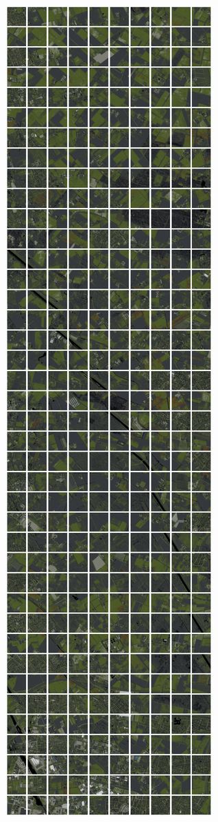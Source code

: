 <html>
<div>
<img src="https://github.com/HakkaTjakka/NL_TILE_MAP/blob/main/18/621/-1035/r.6210.-10350.png" height="44" width="44">
<img src="https://github.com/HakkaTjakka/NL_TILE_MAP/blob/main/18/621/-1035/r.6211.-10350.png" height="44" width="44">
<img src="https://github.com/HakkaTjakka/NL_TILE_MAP/blob/main/18/621/-1035/r.6212.-10350.png" height="44" width="44">
<img src="https://github.com/HakkaTjakka/NL_TILE_MAP/blob/main/18/621/-1035/r.6213.-10350.png" height="44" width="44">
<img src="https://github.com/HakkaTjakka/NL_TILE_MAP/blob/main/18/621/-1035/r.6214.-10350.png" height="44" width="44">
<img src="https://github.com/HakkaTjakka/NL_TILE_MAP/blob/main/18/621/-1035/r.6215.-10350.png" height="44" width="44">
<img src="https://github.com/HakkaTjakka/NL_TILE_MAP/blob/main/18/621/-1035/r.6216.-10350.png" height="44" width="44">
<img src="https://github.com/HakkaTjakka/NL_TILE_MAP/blob/main/18/621/-1035/r.6217.-10350.png" height="44" width="44">
<img src="https://github.com/HakkaTjakka/NL_TILE_MAP/blob/main/18/621/-1035/r.6218.-10350.png" height="44" width="44">
<img src="https://github.com/HakkaTjakka/NL_TILE_MAP/blob/main/18/621/-1035/r.6219.-10350.png" height="44" width="44">
<img src="https://github.com/HakkaTjakka/NL_TILE_MAP/blob/main/18/622/-1035/r.6220.-10350.png" height="44" width="44">
<img src="https://github.com/HakkaTjakka/NL_TILE_MAP/blob/main/18/622/-1035/r.6221.-10350.png" height="44" width="44">
<img src="https://github.com/HakkaTjakka/NL_TILE_MAP/blob/main/18/622/-1035/r.6222.-10350.png" height="44" width="44">
<img src="https://github.com/HakkaTjakka/NL_TILE_MAP/blob/main/18/622/-1035/r.6223.-10350.png" height="44" width="44">
<img src="https://github.com/HakkaTjakka/NL_TILE_MAP/blob/main/18/622/-1035/r.6224.-10350.png" height="44" width="44">
<img src="https://github.com/HakkaTjakka/NL_TILE_MAP/blob/main/18/622/-1035/r.6225.-10350.png" height="44" width="44">
<img src="https://github.com/HakkaTjakka/NL_TILE_MAP/blob/main/18/622/-1035/r.6226.-10350.png" height="44" width="44">
<img src="https://github.com/HakkaTjakka/NL_TILE_MAP/blob/main/18/622/-1035/r.6227.-10350.png" height="44" width="44">
<img src="https://github.com/HakkaTjakka/NL_TILE_MAP/blob/main/18/622/-1035/r.6228.-10350.png" height="44" width="44">
<img src="https://github.com/HakkaTjakka/NL_TILE_MAP/blob/main/18/622/-1035/r.6229.-10350.png" height="44" width="44">
<br>
<img src="https://github.com/HakkaTjakka/NL_TILE_MAP/blob/main/18/621/-1035/r.6210.-10349.png" height="44" width="44">
<img src="https://github.com/HakkaTjakka/NL_TILE_MAP/blob/main/18/621/-1035/r.6211.-10349.png" height="44" width="44">
<img src="https://github.com/HakkaTjakka/NL_TILE_MAP/blob/main/18/621/-1035/r.6212.-10349.png" height="44" width="44">
<img src="https://github.com/HakkaTjakka/NL_TILE_MAP/blob/main/18/621/-1035/r.6213.-10349.png" height="44" width="44">
<img src="https://github.com/HakkaTjakka/NL_TILE_MAP/blob/main/18/621/-1035/r.6214.-10349.png" height="44" width="44">
<img src="https://github.com/HakkaTjakka/NL_TILE_MAP/blob/main/18/621/-1035/r.6215.-10349.png" height="44" width="44">
<img src="https://github.com/HakkaTjakka/NL_TILE_MAP/blob/main/18/621/-1035/r.6216.-10349.png" height="44" width="44">
<img src="https://github.com/HakkaTjakka/NL_TILE_MAP/blob/main/18/621/-1035/r.6217.-10349.png" height="44" width="44">
<img src="https://github.com/HakkaTjakka/NL_TILE_MAP/blob/main/18/621/-1035/r.6218.-10349.png" height="44" width="44">
<img src="https://github.com/HakkaTjakka/NL_TILE_MAP/blob/main/18/621/-1035/r.6219.-10349.png" height="44" width="44">
<img src="https://github.com/HakkaTjakka/NL_TILE_MAP/blob/main/18/622/-1035/r.6220.-10349.png" height="44" width="44">
<img src="https://github.com/HakkaTjakka/NL_TILE_MAP/blob/main/18/622/-1035/r.6221.-10349.png" height="44" width="44">
<img src="https://github.com/HakkaTjakka/NL_TILE_MAP/blob/main/18/622/-1035/r.6222.-10349.png" height="44" width="44">
<img src="https://github.com/HakkaTjakka/NL_TILE_MAP/blob/main/18/622/-1035/r.6223.-10349.png" height="44" width="44">
<img src="https://github.com/HakkaTjakka/NL_TILE_MAP/blob/main/18/622/-1035/r.6224.-10349.png" height="44" width="44">
<img src="https://github.com/HakkaTjakka/NL_TILE_MAP/blob/main/18/622/-1035/r.6225.-10349.png" height="44" width="44">
<img src="https://github.com/HakkaTjakka/NL_TILE_MAP/blob/main/18/622/-1035/r.6226.-10349.png" height="44" width="44">
<img src="https://github.com/HakkaTjakka/NL_TILE_MAP/blob/main/18/622/-1035/r.6227.-10349.png" height="44" width="44">
<img src="https://github.com/HakkaTjakka/NL_TILE_MAP/blob/main/18/622/-1035/r.6228.-10349.png" height="44" width="44">
<img src="https://github.com/HakkaTjakka/NL_TILE_MAP/blob/main/18/622/-1035/r.6229.-10349.png" height="44" width="44">
<br>
<img src="https://github.com/HakkaTjakka/NL_TILE_MAP/blob/main/18/621/-1035/r.6210.-10348.png" height="44" width="44">
<img src="https://github.com/HakkaTjakka/NL_TILE_MAP/blob/main/18/621/-1035/r.6211.-10348.png" height="44" width="44">
<img src="https://github.com/HakkaTjakka/NL_TILE_MAP/blob/main/18/621/-1035/r.6212.-10348.png" height="44" width="44">
<img src="https://github.com/HakkaTjakka/NL_TILE_MAP/blob/main/18/621/-1035/r.6213.-10348.png" height="44" width="44">
<img src="https://github.com/HakkaTjakka/NL_TILE_MAP/blob/main/18/621/-1035/r.6214.-10348.png" height="44" width="44">
<img src="https://github.com/HakkaTjakka/NL_TILE_MAP/blob/main/18/621/-1035/r.6215.-10348.png" height="44" width="44">
<img src="https://github.com/HakkaTjakka/NL_TILE_MAP/blob/main/18/621/-1035/r.6216.-10348.png" height="44" width="44">
<img src="https://github.com/HakkaTjakka/NL_TILE_MAP/blob/main/18/621/-1035/r.6217.-10348.png" height="44" width="44">
<img src="https://github.com/HakkaTjakka/NL_TILE_MAP/blob/main/18/621/-1035/r.6218.-10348.png" height="44" width="44">
<img src="https://github.com/HakkaTjakka/NL_TILE_MAP/blob/main/18/621/-1035/r.6219.-10348.png" height="44" width="44">
<img src="https://github.com/HakkaTjakka/NL_TILE_MAP/blob/main/18/622/-1035/r.6220.-10348.png" height="44" width="44">
<img src="https://github.com/HakkaTjakka/NL_TILE_MAP/blob/main/18/622/-1035/r.6221.-10348.png" height="44" width="44">
<img src="https://github.com/HakkaTjakka/NL_TILE_MAP/blob/main/18/622/-1035/r.6222.-10348.png" height="44" width="44">
<img src="https://github.com/HakkaTjakka/NL_TILE_MAP/blob/main/18/622/-1035/r.6223.-10348.png" height="44" width="44">
<img src="https://github.com/HakkaTjakka/NL_TILE_MAP/blob/main/18/622/-1035/r.6224.-10348.png" height="44" width="44">
<img src="https://github.com/HakkaTjakka/NL_TILE_MAP/blob/main/18/622/-1035/r.6225.-10348.png" height="44" width="44">
<img src="https://github.com/HakkaTjakka/NL_TILE_MAP/blob/main/18/622/-1035/r.6226.-10348.png" height="44" width="44">
<img src="https://github.com/HakkaTjakka/NL_TILE_MAP/blob/main/18/622/-1035/r.6227.-10348.png" height="44" width="44">
<img src="https://github.com/HakkaTjakka/NL_TILE_MAP/blob/main/18/622/-1035/r.6228.-10348.png" height="44" width="44">
<img src="https://github.com/HakkaTjakka/NL_TILE_MAP/blob/main/18/622/-1035/r.6229.-10348.png" height="44" width="44">
<br>
<img src="https://github.com/HakkaTjakka/NL_TILE_MAP/blob/main/18/621/-1035/r.6210.-10347.png" height="44" width="44">
<img src="https://github.com/HakkaTjakka/NL_TILE_MAP/blob/main/18/621/-1035/r.6211.-10347.png" height="44" width="44">
<img src="https://github.com/HakkaTjakka/NL_TILE_MAP/blob/main/18/621/-1035/r.6212.-10347.png" height="44" width="44">
<img src="https://github.com/HakkaTjakka/NL_TILE_MAP/blob/main/18/621/-1035/r.6213.-10347.png" height="44" width="44">
<img src="https://github.com/HakkaTjakka/NL_TILE_MAP/blob/main/18/621/-1035/r.6214.-10347.png" height="44" width="44">
<img src="https://github.com/HakkaTjakka/NL_TILE_MAP/blob/main/18/621/-1035/r.6215.-10347.png" height="44" width="44">
<img src="https://github.com/HakkaTjakka/NL_TILE_MAP/blob/main/18/621/-1035/r.6216.-10347.png" height="44" width="44">
<img src="https://github.com/HakkaTjakka/NL_TILE_MAP/blob/main/18/621/-1035/r.6217.-10347.png" height="44" width="44">
<img src="https://github.com/HakkaTjakka/NL_TILE_MAP/blob/main/18/621/-1035/r.6218.-10347.png" height="44" width="44">
<img src="https://github.com/HakkaTjakka/NL_TILE_MAP/blob/main/18/621/-1035/r.6219.-10347.png" height="44" width="44">
<img src="https://github.com/HakkaTjakka/NL_TILE_MAP/blob/main/18/622/-1035/r.6220.-10347.png" height="44" width="44">
<img src="https://github.com/HakkaTjakka/NL_TILE_MAP/blob/main/18/622/-1035/r.6221.-10347.png" height="44" width="44">
<img src="https://github.com/HakkaTjakka/NL_TILE_MAP/blob/main/18/622/-1035/r.6222.-10347.png" height="44" width="44">
<img src="https://github.com/HakkaTjakka/NL_TILE_MAP/blob/main/18/622/-1035/r.6223.-10347.png" height="44" width="44">
<img src="https://github.com/HakkaTjakka/NL_TILE_MAP/blob/main/18/622/-1035/r.6224.-10347.png" height="44" width="44">
<img src="https://github.com/HakkaTjakka/NL_TILE_MAP/blob/main/18/622/-1035/r.6225.-10347.png" height="44" width="44">
<img src="https://github.com/HakkaTjakka/NL_TILE_MAP/blob/main/18/622/-1035/r.6226.-10347.png" height="44" width="44">
<img src="https://github.com/HakkaTjakka/NL_TILE_MAP/blob/main/18/622/-1035/r.6227.-10347.png" height="44" width="44">
<img src="https://github.com/HakkaTjakka/NL_TILE_MAP/blob/main/18/622/-1035/r.6228.-10347.png" height="44" width="44">
<img src="https://github.com/HakkaTjakka/NL_TILE_MAP/blob/main/18/622/-1035/r.6229.-10347.png" height="44" width="44">
<br>
<img src="https://github.com/HakkaTjakka/NL_TILE_MAP/blob/main/18/621/-1035/r.6210.-10346.png" height="44" width="44">
<img src="https://github.com/HakkaTjakka/NL_TILE_MAP/blob/main/18/621/-1035/r.6211.-10346.png" height="44" width="44">
<img src="https://github.com/HakkaTjakka/NL_TILE_MAP/blob/main/18/621/-1035/r.6212.-10346.png" height="44" width="44">
<img src="https://github.com/HakkaTjakka/NL_TILE_MAP/blob/main/18/621/-1035/r.6213.-10346.png" height="44" width="44">
<img src="https://github.com/HakkaTjakka/NL_TILE_MAP/blob/main/18/621/-1035/r.6214.-10346.png" height="44" width="44">
<img src="https://github.com/HakkaTjakka/NL_TILE_MAP/blob/main/18/621/-1035/r.6215.-10346.png" height="44" width="44">
<img src="https://github.com/HakkaTjakka/NL_TILE_MAP/blob/main/18/621/-1035/r.6216.-10346.png" height="44" width="44">
<img src="https://github.com/HakkaTjakka/NL_TILE_MAP/blob/main/18/621/-1035/r.6217.-10346.png" height="44" width="44">
<img src="https://github.com/HakkaTjakka/NL_TILE_MAP/blob/main/18/621/-1035/r.6218.-10346.png" height="44" width="44">
<img src="https://github.com/HakkaTjakka/NL_TILE_MAP/blob/main/18/621/-1035/r.6219.-10346.png" height="44" width="44">
<img src="https://github.com/HakkaTjakka/NL_TILE_MAP/blob/main/18/622/-1035/r.6220.-10346.png" height="44" width="44">
<img src="https://github.com/HakkaTjakka/NL_TILE_MAP/blob/main/18/622/-1035/r.6221.-10346.png" height="44" width="44">
<img src="https://github.com/HakkaTjakka/NL_TILE_MAP/blob/main/18/622/-1035/r.6222.-10346.png" height="44" width="44">
<img src="https://github.com/HakkaTjakka/NL_TILE_MAP/blob/main/18/622/-1035/r.6223.-10346.png" height="44" width="44">
<img src="https://github.com/HakkaTjakka/NL_TILE_MAP/blob/main/18/622/-1035/r.6224.-10346.png" height="44" width="44">
<img src="https://github.com/HakkaTjakka/NL_TILE_MAP/blob/main/18/622/-1035/r.6225.-10346.png" height="44" width="44">
<img src="https://github.com/HakkaTjakka/NL_TILE_MAP/blob/main/18/622/-1035/r.6226.-10346.png" height="44" width="44">
<img src="https://github.com/HakkaTjakka/NL_TILE_MAP/blob/main/18/622/-1035/r.6227.-10346.png" height="44" width="44">
<img src="https://github.com/HakkaTjakka/NL_TILE_MAP/blob/main/18/622/-1035/r.6228.-10346.png" height="44" width="44">
<img src="https://github.com/HakkaTjakka/NL_TILE_MAP/blob/main/18/622/-1035/r.6229.-10346.png" height="44" width="44">
<br>
<img src="https://github.com/HakkaTjakka/NL_TILE_MAP/blob/main/18/621/-1035/r.6210.-10345.png" height="44" width="44">
<img src="https://github.com/HakkaTjakka/NL_TILE_MAP/blob/main/18/621/-1035/r.6211.-10345.png" height="44" width="44">
<img src="https://github.com/HakkaTjakka/NL_TILE_MAP/blob/main/18/621/-1035/r.6212.-10345.png" height="44" width="44">
<img src="https://github.com/HakkaTjakka/NL_TILE_MAP/blob/main/18/621/-1035/r.6213.-10345.png" height="44" width="44">
<img src="https://github.com/HakkaTjakka/NL_TILE_MAP/blob/main/18/621/-1035/r.6214.-10345.png" height="44" width="44">
<img src="https://github.com/HakkaTjakka/NL_TILE_MAP/blob/main/18/621/-1035/r.6215.-10345.png" height="44" width="44">
<img src="https://github.com/HakkaTjakka/NL_TILE_MAP/blob/main/18/621/-1035/r.6216.-10345.png" height="44" width="44">
<img src="https://github.com/HakkaTjakka/NL_TILE_MAP/blob/main/18/621/-1035/r.6217.-10345.png" height="44" width="44">
<img src="https://github.com/HakkaTjakka/NL_TILE_MAP/blob/main/18/621/-1035/r.6218.-10345.png" height="44" width="44">
<img src="https://github.com/HakkaTjakka/NL_TILE_MAP/blob/main/18/621/-1035/r.6219.-10345.png" height="44" width="44">
<img src="https://github.com/HakkaTjakka/NL_TILE_MAP/blob/main/18/622/-1035/r.6220.-10345.png" height="44" width="44">
<img src="https://github.com/HakkaTjakka/NL_TILE_MAP/blob/main/18/622/-1035/r.6221.-10345.png" height="44" width="44">
<img src="https://github.com/HakkaTjakka/NL_TILE_MAP/blob/main/18/622/-1035/r.6222.-10345.png" height="44" width="44">
<img src="https://github.com/HakkaTjakka/NL_TILE_MAP/blob/main/18/622/-1035/r.6223.-10345.png" height="44" width="44">
<img src="https://github.com/HakkaTjakka/NL_TILE_MAP/blob/main/18/622/-1035/r.6224.-10345.png" height="44" width="44">
<img src="https://github.com/HakkaTjakka/NL_TILE_MAP/blob/main/18/622/-1035/r.6225.-10345.png" height="44" width="44">
<img src="https://github.com/HakkaTjakka/NL_TILE_MAP/blob/main/18/622/-1035/r.6226.-10345.png" height="44" width="44">
<img src="https://github.com/HakkaTjakka/NL_TILE_MAP/blob/main/18/622/-1035/r.6227.-10345.png" height="44" width="44">
<img src="https://github.com/HakkaTjakka/NL_TILE_MAP/blob/main/18/622/-1035/r.6228.-10345.png" height="44" width="44">
<img src="https://github.com/HakkaTjakka/NL_TILE_MAP/blob/main/18/622/-1035/r.6229.-10345.png" height="44" width="44">
<br>
<img src="https://github.com/HakkaTjakka/NL_TILE_MAP/blob/main/18/621/-1035/r.6210.-10344.png" height="44" width="44">
<img src="https://github.com/HakkaTjakka/NL_TILE_MAP/blob/main/18/621/-1035/r.6211.-10344.png" height="44" width="44">
<img src="https://github.com/HakkaTjakka/NL_TILE_MAP/blob/main/18/621/-1035/r.6212.-10344.png" height="44" width="44">
<img src="https://github.com/HakkaTjakka/NL_TILE_MAP/blob/main/18/621/-1035/r.6213.-10344.png" height="44" width="44">
<img src="https://github.com/HakkaTjakka/NL_TILE_MAP/blob/main/18/621/-1035/r.6214.-10344.png" height="44" width="44">
<img src="https://github.com/HakkaTjakka/NL_TILE_MAP/blob/main/18/621/-1035/r.6215.-10344.png" height="44" width="44">
<img src="https://github.com/HakkaTjakka/NL_TILE_MAP/blob/main/18/621/-1035/r.6216.-10344.png" height="44" width="44">
<img src="https://github.com/HakkaTjakka/NL_TILE_MAP/blob/main/18/621/-1035/r.6217.-10344.png" height="44" width="44">
<img src="https://github.com/HakkaTjakka/NL_TILE_MAP/blob/main/18/621/-1035/r.6218.-10344.png" height="44" width="44">
<img src="https://github.com/HakkaTjakka/NL_TILE_MAP/blob/main/18/621/-1035/r.6219.-10344.png" height="44" width="44">
<img src="https://github.com/HakkaTjakka/NL_TILE_MAP/blob/main/18/622/-1035/r.6220.-10344.png" height="44" width="44">
<img src="https://github.com/HakkaTjakka/NL_TILE_MAP/blob/main/18/622/-1035/r.6221.-10344.png" height="44" width="44">
<img src="https://github.com/HakkaTjakka/NL_TILE_MAP/blob/main/18/622/-1035/r.6222.-10344.png" height="44" width="44">
<img src="https://github.com/HakkaTjakka/NL_TILE_MAP/blob/main/18/622/-1035/r.6223.-10344.png" height="44" width="44">
<img src="https://github.com/HakkaTjakka/NL_TILE_MAP/blob/main/18/622/-1035/r.6224.-10344.png" height="44" width="44">
<img src="https://github.com/HakkaTjakka/NL_TILE_MAP/blob/main/18/622/-1035/r.6225.-10344.png" height="44" width="44">
<img src="https://github.com/HakkaTjakka/NL_TILE_MAP/blob/main/18/622/-1035/r.6226.-10344.png" height="44" width="44">
<img src="https://github.com/HakkaTjakka/NL_TILE_MAP/blob/main/18/622/-1035/r.6227.-10344.png" height="44" width="44">
<img src="https://github.com/HakkaTjakka/NL_TILE_MAP/blob/main/18/622/-1035/r.6228.-10344.png" height="44" width="44">
<img src="https://github.com/HakkaTjakka/NL_TILE_MAP/blob/main/18/622/-1035/r.6229.-10344.png" height="44" width="44">
<br>
<img src="https://github.com/HakkaTjakka/NL_TILE_MAP/blob/main/18/621/-1035/r.6210.-10343.png" height="44" width="44">
<img src="https://github.com/HakkaTjakka/NL_TILE_MAP/blob/main/18/621/-1035/r.6211.-10343.png" height="44" width="44">
<img src="https://github.com/HakkaTjakka/NL_TILE_MAP/blob/main/18/621/-1035/r.6212.-10343.png" height="44" width="44">
<img src="https://github.com/HakkaTjakka/NL_TILE_MAP/blob/main/18/621/-1035/r.6213.-10343.png" height="44" width="44">
<img src="https://github.com/HakkaTjakka/NL_TILE_MAP/blob/main/18/621/-1035/r.6214.-10343.png" height="44" width="44">
<img src="https://github.com/HakkaTjakka/NL_TILE_MAP/blob/main/18/621/-1035/r.6215.-10343.png" height="44" width="44">
<img src="https://github.com/HakkaTjakka/NL_TILE_MAP/blob/main/18/621/-1035/r.6216.-10343.png" height="44" width="44">
<img src="https://github.com/HakkaTjakka/NL_TILE_MAP/blob/main/18/621/-1035/r.6217.-10343.png" height="44" width="44">
<img src="https://github.com/HakkaTjakka/NL_TILE_MAP/blob/main/18/621/-1035/r.6218.-10343.png" height="44" width="44">
<img src="https://github.com/HakkaTjakka/NL_TILE_MAP/blob/main/18/621/-1035/r.6219.-10343.png" height="44" width="44">
<img src="https://github.com/HakkaTjakka/NL_TILE_MAP/blob/main/18/622/-1035/r.6220.-10343.png" height="44" width="44">
<img src="https://github.com/HakkaTjakka/NL_TILE_MAP/blob/main/18/622/-1035/r.6221.-10343.png" height="44" width="44">
<img src="https://github.com/HakkaTjakka/NL_TILE_MAP/blob/main/18/622/-1035/r.6222.-10343.png" height="44" width="44">
<img src="https://github.com/HakkaTjakka/NL_TILE_MAP/blob/main/18/622/-1035/r.6223.-10343.png" height="44" width="44">
<img src="https://github.com/HakkaTjakka/NL_TILE_MAP/blob/main/18/622/-1035/r.6224.-10343.png" height="44" width="44">
<img src="https://github.com/HakkaTjakka/NL_TILE_MAP/blob/main/18/622/-1035/r.6225.-10343.png" height="44" width="44">
<img src="https://github.com/HakkaTjakka/NL_TILE_MAP/blob/main/18/622/-1035/r.6226.-10343.png" height="44" width="44">
<img src="https://github.com/HakkaTjakka/NL_TILE_MAP/blob/main/18/622/-1035/r.6227.-10343.png" height="44" width="44">
<img src="https://github.com/HakkaTjakka/NL_TILE_MAP/blob/main/18/622/-1035/r.6228.-10343.png" height="44" width="44">
<img src="https://github.com/HakkaTjakka/NL_TILE_MAP/blob/main/18/622/-1035/r.6229.-10343.png" height="44" width="44">
<br>
<img src="https://github.com/HakkaTjakka/NL_TILE_MAP/blob/main/18/621/-1035/r.6210.-10342.png" height="44" width="44">
<img src="https://github.com/HakkaTjakka/NL_TILE_MAP/blob/main/18/621/-1035/r.6211.-10342.png" height="44" width="44">
<img src="https://github.com/HakkaTjakka/NL_TILE_MAP/blob/main/18/621/-1035/r.6212.-10342.png" height="44" width="44">
<img src="https://github.com/HakkaTjakka/NL_TILE_MAP/blob/main/18/621/-1035/r.6213.-10342.png" height="44" width="44">
<img src="https://github.com/HakkaTjakka/NL_TILE_MAP/blob/main/18/621/-1035/r.6214.-10342.png" height="44" width="44">
<img src="https://github.com/HakkaTjakka/NL_TILE_MAP/blob/main/18/621/-1035/r.6215.-10342.png" height="44" width="44">
<img src="https://github.com/HakkaTjakka/NL_TILE_MAP/blob/main/18/621/-1035/r.6216.-10342.png" height="44" width="44">
<img src="https://github.com/HakkaTjakka/NL_TILE_MAP/blob/main/18/621/-1035/r.6217.-10342.png" height="44" width="44">
<img src="https://github.com/HakkaTjakka/NL_TILE_MAP/blob/main/18/621/-1035/r.6218.-10342.png" height="44" width="44">
<img src="https://github.com/HakkaTjakka/NL_TILE_MAP/blob/main/18/621/-1035/r.6219.-10342.png" height="44" width="44">
<img src="https://github.com/HakkaTjakka/NL_TILE_MAP/blob/main/18/622/-1035/r.6220.-10342.png" height="44" width="44">
<img src="https://github.com/HakkaTjakka/NL_TILE_MAP/blob/main/18/622/-1035/r.6221.-10342.png" height="44" width="44">
<img src="https://github.com/HakkaTjakka/NL_TILE_MAP/blob/main/18/622/-1035/r.6222.-10342.png" height="44" width="44">
<img src="https://github.com/HakkaTjakka/NL_TILE_MAP/blob/main/18/622/-1035/r.6223.-10342.png" height="44" width="44">
<img src="https://github.com/HakkaTjakka/NL_TILE_MAP/blob/main/18/622/-1035/r.6224.-10342.png" height="44" width="44">
<img src="https://github.com/HakkaTjakka/NL_TILE_MAP/blob/main/18/622/-1035/r.6225.-10342.png" height="44" width="44">
<img src="https://github.com/HakkaTjakka/NL_TILE_MAP/blob/main/18/622/-1035/r.6226.-10342.png" height="44" width="44">
<img src="https://github.com/HakkaTjakka/NL_TILE_MAP/blob/main/18/622/-1035/r.6227.-10342.png" height="44" width="44">
<img src="https://github.com/HakkaTjakka/NL_TILE_MAP/blob/main/18/622/-1035/r.6228.-10342.png" height="44" width="44">
<img src="https://github.com/HakkaTjakka/NL_TILE_MAP/blob/main/18/622/-1035/r.6229.-10342.png" height="44" width="44">
<br>
<img src="https://github.com/HakkaTjakka/NL_TILE_MAP/blob/main/18/621/-1035/r.6210.-10341.png" height="44" width="44">
<img src="https://github.com/HakkaTjakka/NL_TILE_MAP/blob/main/18/621/-1035/r.6211.-10341.png" height="44" width="44">
<img src="https://github.com/HakkaTjakka/NL_TILE_MAP/blob/main/18/621/-1035/r.6212.-10341.png" height="44" width="44">
<img src="https://github.com/HakkaTjakka/NL_TILE_MAP/blob/main/18/621/-1035/r.6213.-10341.png" height="44" width="44">
<img src="https://github.com/HakkaTjakka/NL_TILE_MAP/blob/main/18/621/-1035/r.6214.-10341.png" height="44" width="44">
<img src="https://github.com/HakkaTjakka/NL_TILE_MAP/blob/main/18/621/-1035/r.6215.-10341.png" height="44" width="44">
<img src="https://github.com/HakkaTjakka/NL_TILE_MAP/blob/main/18/621/-1035/r.6216.-10341.png" height="44" width="44">
<img src="https://github.com/HakkaTjakka/NL_TILE_MAP/blob/main/18/621/-1035/r.6217.-10341.png" height="44" width="44">
<img src="https://github.com/HakkaTjakka/NL_TILE_MAP/blob/main/18/621/-1035/r.6218.-10341.png" height="44" width="44">
<img src="https://github.com/HakkaTjakka/NL_TILE_MAP/blob/main/18/621/-1035/r.6219.-10341.png" height="44" width="44">
<img src="https://github.com/HakkaTjakka/NL_TILE_MAP/blob/main/18/622/-1035/r.6220.-10341.png" height="44" width="44">
<img src="https://github.com/HakkaTjakka/NL_TILE_MAP/blob/main/18/622/-1035/r.6221.-10341.png" height="44" width="44">
<img src="https://github.com/HakkaTjakka/NL_TILE_MAP/blob/main/18/622/-1035/r.6222.-10341.png" height="44" width="44">
<img src="https://github.com/HakkaTjakka/NL_TILE_MAP/blob/main/18/622/-1035/r.6223.-10341.png" height="44" width="44">
<img src="https://github.com/HakkaTjakka/NL_TILE_MAP/blob/main/18/622/-1035/r.6224.-10341.png" height="44" width="44">
<img src="https://github.com/HakkaTjakka/NL_TILE_MAP/blob/main/18/622/-1035/r.6225.-10341.png" height="44" width="44">
<img src="https://github.com/HakkaTjakka/NL_TILE_MAP/blob/main/18/622/-1035/r.6226.-10341.png" height="44" width="44">
<img src="https://github.com/HakkaTjakka/NL_TILE_MAP/blob/main/18/622/-1035/r.6227.-10341.png" height="44" width="44">
<img src="https://github.com/HakkaTjakka/NL_TILE_MAP/blob/main/18/622/-1035/r.6228.-10341.png" height="44" width="44">
<img src="https://github.com/HakkaTjakka/NL_TILE_MAP/blob/main/18/622/-1035/r.6229.-10341.png" height="44" width="44">
<br>
<img src="https://github.com/HakkaTjakka/NL_TILE_MAP/blob/main/18/621/-1034/r.6210.-10340.png" height="44" width="44">
<img src="https://github.com/HakkaTjakka/NL_TILE_MAP/blob/main/18/621/-1034/r.6211.-10340.png" height="44" width="44">
<img src="https://github.com/HakkaTjakka/NL_TILE_MAP/blob/main/18/621/-1034/r.6212.-10340.png" height="44" width="44">
<img src="https://github.com/HakkaTjakka/NL_TILE_MAP/blob/main/18/621/-1034/r.6213.-10340.png" height="44" width="44">
<img src="https://github.com/HakkaTjakka/NL_TILE_MAP/blob/main/18/621/-1034/r.6214.-10340.png" height="44" width="44">
<img src="https://github.com/HakkaTjakka/NL_TILE_MAP/blob/main/18/621/-1034/r.6215.-10340.png" height="44" width="44">
<img src="https://github.com/HakkaTjakka/NL_TILE_MAP/blob/main/18/621/-1034/r.6216.-10340.png" height="44" width="44">
<img src="https://github.com/HakkaTjakka/NL_TILE_MAP/blob/main/18/621/-1034/r.6217.-10340.png" height="44" width="44">
<img src="https://github.com/HakkaTjakka/NL_TILE_MAP/blob/main/18/621/-1034/r.6218.-10340.png" height="44" width="44">
<img src="https://github.com/HakkaTjakka/NL_TILE_MAP/blob/main/18/621/-1034/r.6219.-10340.png" height="44" width="44">
<img src="https://github.com/HakkaTjakka/NL_TILE_MAP/blob/main/18/622/-1034/r.6220.-10340.png" height="44" width="44">
<img src="https://github.com/HakkaTjakka/NL_TILE_MAP/blob/main/18/622/-1034/r.6221.-10340.png" height="44" width="44">
<img src="https://github.com/HakkaTjakka/NL_TILE_MAP/blob/main/18/622/-1034/r.6222.-10340.png" height="44" width="44">
<img src="https://github.com/HakkaTjakka/NL_TILE_MAP/blob/main/18/622/-1034/r.6223.-10340.png" height="44" width="44">
<img src="https://github.com/HakkaTjakka/NL_TILE_MAP/blob/main/18/622/-1034/r.6224.-10340.png" height="44" width="44">
<img src="https://github.com/HakkaTjakka/NL_TILE_MAP/blob/main/18/622/-1034/r.6225.-10340.png" height="44" width="44">
<img src="https://github.com/HakkaTjakka/NL_TILE_MAP/blob/main/18/622/-1034/r.6226.-10340.png" height="44" width="44">
<img src="https://github.com/HakkaTjakka/NL_TILE_MAP/blob/main/18/622/-1034/r.6227.-10340.png" height="44" width="44">
<img src="https://github.com/HakkaTjakka/NL_TILE_MAP/blob/main/18/622/-1034/r.6228.-10340.png" height="44" width="44">
<img src="https://github.com/HakkaTjakka/NL_TILE_MAP/blob/main/18/622/-1034/r.6229.-10340.png" height="44" width="44">
<br>
<img src="https://github.com/HakkaTjakka/NL_TILE_MAP/blob/main/18/621/-1034/r.6210.-10339.png" height="44" width="44">
<img src="https://github.com/HakkaTjakka/NL_TILE_MAP/blob/main/18/621/-1034/r.6211.-10339.png" height="44" width="44">
<img src="https://github.com/HakkaTjakka/NL_TILE_MAP/blob/main/18/621/-1034/r.6212.-10339.png" height="44" width="44">
<img src="https://github.com/HakkaTjakka/NL_TILE_MAP/blob/main/18/621/-1034/r.6213.-10339.png" height="44" width="44">
<img src="https://github.com/HakkaTjakka/NL_TILE_MAP/blob/main/18/621/-1034/r.6214.-10339.png" height="44" width="44">
<img src="https://github.com/HakkaTjakka/NL_TILE_MAP/blob/main/18/621/-1034/r.6215.-10339.png" height="44" width="44">
<img src="https://github.com/HakkaTjakka/NL_TILE_MAP/blob/main/18/621/-1034/r.6216.-10339.png" height="44" width="44">
<img src="https://github.com/HakkaTjakka/NL_TILE_MAP/blob/main/18/621/-1034/r.6217.-10339.png" height="44" width="44">
<img src="https://github.com/HakkaTjakka/NL_TILE_MAP/blob/main/18/621/-1034/r.6218.-10339.png" height="44" width="44">
<img src="https://github.com/HakkaTjakka/NL_TILE_MAP/blob/main/18/621/-1034/r.6219.-10339.png" height="44" width="44">
<img src="https://github.com/HakkaTjakka/NL_TILE_MAP/blob/main/18/622/-1034/r.6220.-10339.png" height="44" width="44">
<img src="https://github.com/HakkaTjakka/NL_TILE_MAP/blob/main/18/622/-1034/r.6221.-10339.png" height="44" width="44">
<img src="https://github.com/HakkaTjakka/NL_TILE_MAP/blob/main/18/622/-1034/r.6222.-10339.png" height="44" width="44">
<img src="https://github.com/HakkaTjakka/NL_TILE_MAP/blob/main/18/622/-1034/r.6223.-10339.png" height="44" width="44">
<img src="https://github.com/HakkaTjakka/NL_TILE_MAP/blob/main/18/622/-1034/r.6224.-10339.png" height="44" width="44">
<img src="https://github.com/HakkaTjakka/NL_TILE_MAP/blob/main/18/622/-1034/r.6225.-10339.png" height="44" width="44">
<img src="https://github.com/HakkaTjakka/NL_TILE_MAP/blob/main/18/622/-1034/r.6226.-10339.png" height="44" width="44">
<img src="https://github.com/HakkaTjakka/NL_TILE_MAP/blob/main/18/622/-1034/r.6227.-10339.png" height="44" width="44">
<img src="https://github.com/HakkaTjakka/NL_TILE_MAP/blob/main/18/622/-1034/r.6228.-10339.png" height="44" width="44">
<img src="https://github.com/HakkaTjakka/NL_TILE_MAP/blob/main/18/622/-1034/r.6229.-10339.png" height="44" width="44">
<br>
<img src="https://github.com/HakkaTjakka/NL_TILE_MAP/blob/main/18/621/-1034/r.6210.-10338.png" height="44" width="44">
<img src="https://github.com/HakkaTjakka/NL_TILE_MAP/blob/main/18/621/-1034/r.6211.-10338.png" height="44" width="44">
<img src="https://github.com/HakkaTjakka/NL_TILE_MAP/blob/main/18/621/-1034/r.6212.-10338.png" height="44" width="44">
<img src="https://github.com/HakkaTjakka/NL_TILE_MAP/blob/main/18/621/-1034/r.6213.-10338.png" height="44" width="44">
<img src="https://github.com/HakkaTjakka/NL_TILE_MAP/blob/main/18/621/-1034/r.6214.-10338.png" height="44" width="44">
<img src="https://github.com/HakkaTjakka/NL_TILE_MAP/blob/main/18/621/-1034/r.6215.-10338.png" height="44" width="44">
<img src="https://github.com/HakkaTjakka/NL_TILE_MAP/blob/main/18/621/-1034/r.6216.-10338.png" height="44" width="44">
<img src="https://github.com/HakkaTjakka/NL_TILE_MAP/blob/main/18/621/-1034/r.6217.-10338.png" height="44" width="44">
<img src="https://github.com/HakkaTjakka/NL_TILE_MAP/blob/main/18/621/-1034/r.6218.-10338.png" height="44" width="44">
<img src="https://github.com/HakkaTjakka/NL_TILE_MAP/blob/main/18/621/-1034/r.6219.-10338.png" height="44" width="44">
<img src="https://github.com/HakkaTjakka/NL_TILE_MAP/blob/main/18/622/-1034/r.6220.-10338.png" height="44" width="44">
<img src="https://github.com/HakkaTjakka/NL_TILE_MAP/blob/main/18/622/-1034/r.6221.-10338.png" height="44" width="44">
<img src="https://github.com/HakkaTjakka/NL_TILE_MAP/blob/main/18/622/-1034/r.6222.-10338.png" height="44" width="44">
<img src="https://github.com/HakkaTjakka/NL_TILE_MAP/blob/main/18/622/-1034/r.6223.-10338.png" height="44" width="44">
<img src="https://github.com/HakkaTjakka/NL_TILE_MAP/blob/main/18/622/-1034/r.6224.-10338.png" height="44" width="44">
<img src="https://github.com/HakkaTjakka/NL_TILE_MAP/blob/main/18/622/-1034/r.6225.-10338.png" height="44" width="44">
<img src="https://github.com/HakkaTjakka/NL_TILE_MAP/blob/main/18/622/-1034/r.6226.-10338.png" height="44" width="44">
<img src="https://github.com/HakkaTjakka/NL_TILE_MAP/blob/main/18/622/-1034/r.6227.-10338.png" height="44" width="44">
<img src="https://github.com/HakkaTjakka/NL_TILE_MAP/blob/main/18/622/-1034/r.6228.-10338.png" height="44" width="44">
<img src="https://github.com/HakkaTjakka/NL_TILE_MAP/blob/main/18/622/-1034/r.6229.-10338.png" height="44" width="44">
<br>
<img src="https://github.com/HakkaTjakka/NL_TILE_MAP/blob/main/18/621/-1034/r.6210.-10337.png" height="44" width="44">
<img src="https://github.com/HakkaTjakka/NL_TILE_MAP/blob/main/18/621/-1034/r.6211.-10337.png" height="44" width="44">
<img src="https://github.com/HakkaTjakka/NL_TILE_MAP/blob/main/18/621/-1034/r.6212.-10337.png" height="44" width="44">
<img src="https://github.com/HakkaTjakka/NL_TILE_MAP/blob/main/18/621/-1034/r.6213.-10337.png" height="44" width="44">
<img src="https://github.com/HakkaTjakka/NL_TILE_MAP/blob/main/18/621/-1034/r.6214.-10337.png" height="44" width="44">
<img src="https://github.com/HakkaTjakka/NL_TILE_MAP/blob/main/18/621/-1034/r.6215.-10337.png" height="44" width="44">
<img src="https://github.com/HakkaTjakka/NL_TILE_MAP/blob/main/18/621/-1034/r.6216.-10337.png" height="44" width="44">
<img src="https://github.com/HakkaTjakka/NL_TILE_MAP/blob/main/18/621/-1034/r.6217.-10337.png" height="44" width="44">
<img src="https://github.com/HakkaTjakka/NL_TILE_MAP/blob/main/18/621/-1034/r.6218.-10337.png" height="44" width="44">
<img src="https://github.com/HakkaTjakka/NL_TILE_MAP/blob/main/18/621/-1034/r.6219.-10337.png" height="44" width="44">
<img src="https://github.com/HakkaTjakka/NL_TILE_MAP/blob/main/18/622/-1034/r.6220.-10337.png" height="44" width="44">
<img src="https://github.com/HakkaTjakka/NL_TILE_MAP/blob/main/18/622/-1034/r.6221.-10337.png" height="44" width="44">
<img src="https://github.com/HakkaTjakka/NL_TILE_MAP/blob/main/18/622/-1034/r.6222.-10337.png" height="44" width="44">
<img src="https://github.com/HakkaTjakka/NL_TILE_MAP/blob/main/18/622/-1034/r.6223.-10337.png" height="44" width="44">
<img src="https://github.com/HakkaTjakka/NL_TILE_MAP/blob/main/18/622/-1034/r.6224.-10337.png" height="44" width="44">
<img src="https://github.com/HakkaTjakka/NL_TILE_MAP/blob/main/18/622/-1034/r.6225.-10337.png" height="44" width="44">
<img src="https://github.com/HakkaTjakka/NL_TILE_MAP/blob/main/18/622/-1034/r.6226.-10337.png" height="44" width="44">
<img src="https://github.com/HakkaTjakka/NL_TILE_MAP/blob/main/18/622/-1034/r.6227.-10337.png" height="44" width="44">
<img src="https://github.com/HakkaTjakka/NL_TILE_MAP/blob/main/18/622/-1034/r.6228.-10337.png" height="44" width="44">
<img src="https://github.com/HakkaTjakka/NL_TILE_MAP/blob/main/18/622/-1034/r.6229.-10337.png" height="44" width="44">
<br>
<img src="https://github.com/HakkaTjakka/NL_TILE_MAP/blob/main/18/621/-1034/r.6210.-10336.png" height="44" width="44">
<img src="https://github.com/HakkaTjakka/NL_TILE_MAP/blob/main/18/621/-1034/r.6211.-10336.png" height="44" width="44">
<img src="https://github.com/HakkaTjakka/NL_TILE_MAP/blob/main/18/621/-1034/r.6212.-10336.png" height="44" width="44">
<img src="https://github.com/HakkaTjakka/NL_TILE_MAP/blob/main/18/621/-1034/r.6213.-10336.png" height="44" width="44">
<img src="https://github.com/HakkaTjakka/NL_TILE_MAP/blob/main/18/621/-1034/r.6214.-10336.png" height="44" width="44">
<img src="https://github.com/HakkaTjakka/NL_TILE_MAP/blob/main/18/621/-1034/r.6215.-10336.png" height="44" width="44">
<img src="https://github.com/HakkaTjakka/NL_TILE_MAP/blob/main/18/621/-1034/r.6216.-10336.png" height="44" width="44">
<img src="https://github.com/HakkaTjakka/NL_TILE_MAP/blob/main/18/621/-1034/r.6217.-10336.png" height="44" width="44">
<img src="https://github.com/HakkaTjakka/NL_TILE_MAP/blob/main/18/621/-1034/r.6218.-10336.png" height="44" width="44">
<img src="https://github.com/HakkaTjakka/NL_TILE_MAP/blob/main/18/621/-1034/r.6219.-10336.png" height="44" width="44">
<img src="https://github.com/HakkaTjakka/NL_TILE_MAP/blob/main/18/622/-1034/r.6220.-10336.png" height="44" width="44">
<img src="https://github.com/HakkaTjakka/NL_TILE_MAP/blob/main/18/622/-1034/r.6221.-10336.png" height="44" width="44">
<img src="https://github.com/HakkaTjakka/NL_TILE_MAP/blob/main/18/622/-1034/r.6222.-10336.png" height="44" width="44">
<img src="https://github.com/HakkaTjakka/NL_TILE_MAP/blob/main/18/622/-1034/r.6223.-10336.png" height="44" width="44">
<img src="https://github.com/HakkaTjakka/NL_TILE_MAP/blob/main/18/622/-1034/r.6224.-10336.png" height="44" width="44">
<img src="https://github.com/HakkaTjakka/NL_TILE_MAP/blob/main/18/622/-1034/r.6225.-10336.png" height="44" width="44">
<img src="https://github.com/HakkaTjakka/NL_TILE_MAP/blob/main/18/622/-1034/r.6226.-10336.png" height="44" width="44">
<img src="https://github.com/HakkaTjakka/NL_TILE_MAP/blob/main/18/622/-1034/r.6227.-10336.png" height="44" width="44">
<img src="https://github.com/HakkaTjakka/NL_TILE_MAP/blob/main/18/622/-1034/r.6228.-10336.png" height="44" width="44">
<img src="https://github.com/HakkaTjakka/NL_TILE_MAP/blob/main/18/622/-1034/r.6229.-10336.png" height="44" width="44">
<br>
<img src="https://github.com/HakkaTjakka/NL_TILE_MAP/blob/main/18/621/-1034/r.6210.-10335.png" height="44" width="44">
<img src="https://github.com/HakkaTjakka/NL_TILE_MAP/blob/main/18/621/-1034/r.6211.-10335.png" height="44" width="44">
<img src="https://github.com/HakkaTjakka/NL_TILE_MAP/blob/main/18/621/-1034/r.6212.-10335.png" height="44" width="44">
<img src="https://github.com/HakkaTjakka/NL_TILE_MAP/blob/main/18/621/-1034/r.6213.-10335.png" height="44" width="44">
<img src="https://github.com/HakkaTjakka/NL_TILE_MAP/blob/main/18/621/-1034/r.6214.-10335.png" height="44" width="44">
<img src="https://github.com/HakkaTjakka/NL_TILE_MAP/blob/main/18/621/-1034/r.6215.-10335.png" height="44" width="44">
<img src="https://github.com/HakkaTjakka/NL_TILE_MAP/blob/main/18/621/-1034/r.6216.-10335.png" height="44" width="44">
<img src="https://github.com/HakkaTjakka/NL_TILE_MAP/blob/main/18/621/-1034/r.6217.-10335.png" height="44" width="44">
<img src="https://github.com/HakkaTjakka/NL_TILE_MAP/blob/main/18/621/-1034/r.6218.-10335.png" height="44" width="44">
<img src="https://github.com/HakkaTjakka/NL_TILE_MAP/blob/main/18/621/-1034/r.6219.-10335.png" height="44" width="44">
<img src="https://github.com/HakkaTjakka/NL_TILE_MAP/blob/main/18/622/-1034/r.6220.-10335.png" height="44" width="44">
<img src="https://github.com/HakkaTjakka/NL_TILE_MAP/blob/main/18/622/-1034/r.6221.-10335.png" height="44" width="44">
<img src="https://github.com/HakkaTjakka/NL_TILE_MAP/blob/main/18/622/-1034/r.6222.-10335.png" height="44" width="44">
<img src="https://github.com/HakkaTjakka/NL_TILE_MAP/blob/main/18/622/-1034/r.6223.-10335.png" height="44" width="44">
<img src="https://github.com/HakkaTjakka/NL_TILE_MAP/blob/main/18/622/-1034/r.6224.-10335.png" height="44" width="44">
<img src="https://github.com/HakkaTjakka/NL_TILE_MAP/blob/main/18/622/-1034/r.6225.-10335.png" height="44" width="44">
<img src="https://github.com/HakkaTjakka/NL_TILE_MAP/blob/main/18/622/-1034/r.6226.-10335.png" height="44" width="44">
<img src="https://github.com/HakkaTjakka/NL_TILE_MAP/blob/main/18/622/-1034/r.6227.-10335.png" height="44" width="44">
<img src="https://github.com/HakkaTjakka/NL_TILE_MAP/blob/main/18/622/-1034/r.6228.-10335.png" height="44" width="44">
<img src="https://github.com/HakkaTjakka/NL_TILE_MAP/blob/main/18/622/-1034/r.6229.-10335.png" height="44" width="44">
<br>
<img src="https://github.com/HakkaTjakka/NL_TILE_MAP/blob/main/18/621/-1034/r.6210.-10334.png" height="44" width="44">
<img src="https://github.com/HakkaTjakka/NL_TILE_MAP/blob/main/18/621/-1034/r.6211.-10334.png" height="44" width="44">
<img src="https://github.com/HakkaTjakka/NL_TILE_MAP/blob/main/18/621/-1034/r.6212.-10334.png" height="44" width="44">
<img src="https://github.com/HakkaTjakka/NL_TILE_MAP/blob/main/18/621/-1034/r.6213.-10334.png" height="44" width="44">
<img src="https://github.com/HakkaTjakka/NL_TILE_MAP/blob/main/18/621/-1034/r.6214.-10334.png" height="44" width="44">
<img src="https://github.com/HakkaTjakka/NL_TILE_MAP/blob/main/18/621/-1034/r.6215.-10334.png" height="44" width="44">
<img src="https://github.com/HakkaTjakka/NL_TILE_MAP/blob/main/18/621/-1034/r.6216.-10334.png" height="44" width="44">
<img src="https://github.com/HakkaTjakka/NL_TILE_MAP/blob/main/18/621/-1034/r.6217.-10334.png" height="44" width="44">
<img src="https://github.com/HakkaTjakka/NL_TILE_MAP/blob/main/18/621/-1034/r.6218.-10334.png" height="44" width="44">
<img src="https://github.com/HakkaTjakka/NL_TILE_MAP/blob/main/18/621/-1034/r.6219.-10334.png" height="44" width="44">
<img src="https://github.com/HakkaTjakka/NL_TILE_MAP/blob/main/18/622/-1034/r.6220.-10334.png" height="44" width="44">
<img src="https://github.com/HakkaTjakka/NL_TILE_MAP/blob/main/18/622/-1034/r.6221.-10334.png" height="44" width="44">
<img src="https://github.com/HakkaTjakka/NL_TILE_MAP/blob/main/18/622/-1034/r.6222.-10334.png" height="44" width="44">
<img src="https://github.com/HakkaTjakka/NL_TILE_MAP/blob/main/18/622/-1034/r.6223.-10334.png" height="44" width="44">
<img src="https://github.com/HakkaTjakka/NL_TILE_MAP/blob/main/18/622/-1034/r.6224.-10334.png" height="44" width="44">
<img src="https://github.com/HakkaTjakka/NL_TILE_MAP/blob/main/18/622/-1034/r.6225.-10334.png" height="44" width="44">
<img src="https://github.com/HakkaTjakka/NL_TILE_MAP/blob/main/18/622/-1034/r.6226.-10334.png" height="44" width="44">
<img src="https://github.com/HakkaTjakka/NL_TILE_MAP/blob/main/18/622/-1034/r.6227.-10334.png" height="44" width="44">
<img src="https://github.com/HakkaTjakka/NL_TILE_MAP/blob/main/18/622/-1034/r.6228.-10334.png" height="44" width="44">
<img src="https://github.com/HakkaTjakka/NL_TILE_MAP/blob/main/18/622/-1034/r.6229.-10334.png" height="44" width="44">
<br>
<img src="https://github.com/HakkaTjakka/NL_TILE_MAP/blob/main/18/621/-1034/r.6210.-10333.png" height="44" width="44">
<img src="https://github.com/HakkaTjakka/NL_TILE_MAP/blob/main/18/621/-1034/r.6211.-10333.png" height="44" width="44">
<img src="https://github.com/HakkaTjakka/NL_TILE_MAP/blob/main/18/621/-1034/r.6212.-10333.png" height="44" width="44">
<img src="https://github.com/HakkaTjakka/NL_TILE_MAP/blob/main/18/621/-1034/r.6213.-10333.png" height="44" width="44">
<img src="https://github.com/HakkaTjakka/NL_TILE_MAP/blob/main/18/621/-1034/r.6214.-10333.png" height="44" width="44">
<img src="https://github.com/HakkaTjakka/NL_TILE_MAP/blob/main/18/621/-1034/r.6215.-10333.png" height="44" width="44">
<img src="https://github.com/HakkaTjakka/NL_TILE_MAP/blob/main/18/621/-1034/r.6216.-10333.png" height="44" width="44">
<img src="https://github.com/HakkaTjakka/NL_TILE_MAP/blob/main/18/621/-1034/r.6217.-10333.png" height="44" width="44">
<img src="https://github.com/HakkaTjakka/NL_TILE_MAP/blob/main/18/621/-1034/r.6218.-10333.png" height="44" width="44">
<img src="https://github.com/HakkaTjakka/NL_TILE_MAP/blob/main/18/621/-1034/r.6219.-10333.png" height="44" width="44">
<img src="https://github.com/HakkaTjakka/NL_TILE_MAP/blob/main/18/622/-1034/r.6220.-10333.png" height="44" width="44">
<img src="https://github.com/HakkaTjakka/NL_TILE_MAP/blob/main/18/622/-1034/r.6221.-10333.png" height="44" width="44">
<img src="https://github.com/HakkaTjakka/NL_TILE_MAP/blob/main/18/622/-1034/r.6222.-10333.png" height="44" width="44">
<img src="https://github.com/HakkaTjakka/NL_TILE_MAP/blob/main/18/622/-1034/r.6223.-10333.png" height="44" width="44">
<img src="https://github.com/HakkaTjakka/NL_TILE_MAP/blob/main/18/622/-1034/r.6224.-10333.png" height="44" width="44">
<img src="https://github.com/HakkaTjakka/NL_TILE_MAP/blob/main/18/622/-1034/r.6225.-10333.png" height="44" width="44">
<img src="https://github.com/HakkaTjakka/NL_TILE_MAP/blob/main/18/622/-1034/r.6226.-10333.png" height="44" width="44">
<img src="https://github.com/HakkaTjakka/NL_TILE_MAP/blob/main/18/622/-1034/r.6227.-10333.png" height="44" width="44">
<img src="https://github.com/HakkaTjakka/NL_TILE_MAP/blob/main/18/622/-1034/r.6228.-10333.png" height="44" width="44">
<img src="https://github.com/HakkaTjakka/NL_TILE_MAP/blob/main/18/622/-1034/r.6229.-10333.png" height="44" width="44">
<br>
<img src="https://github.com/HakkaTjakka/NL_TILE_MAP/blob/main/18/621/-1034/r.6210.-10332.png" height="44" width="44">
<img src="https://github.com/HakkaTjakka/NL_TILE_MAP/blob/main/18/621/-1034/r.6211.-10332.png" height="44" width="44">
<img src="https://github.com/HakkaTjakka/NL_TILE_MAP/blob/main/18/621/-1034/r.6212.-10332.png" height="44" width="44">
<img src="https://github.com/HakkaTjakka/NL_TILE_MAP/blob/main/18/621/-1034/r.6213.-10332.png" height="44" width="44">
<img src="https://github.com/HakkaTjakka/NL_TILE_MAP/blob/main/18/621/-1034/r.6214.-10332.png" height="44" width="44">
<img src="https://github.com/HakkaTjakka/NL_TILE_MAP/blob/main/18/621/-1034/r.6215.-10332.png" height="44" width="44">
<img src="https://github.com/HakkaTjakka/NL_TILE_MAP/blob/main/18/621/-1034/r.6216.-10332.png" height="44" width="44">
<img src="https://github.com/HakkaTjakka/NL_TILE_MAP/blob/main/18/621/-1034/r.6217.-10332.png" height="44" width="44">
<img src="https://github.com/HakkaTjakka/NL_TILE_MAP/blob/main/18/621/-1034/r.6218.-10332.png" height="44" width="44">
<img src="https://github.com/HakkaTjakka/NL_TILE_MAP/blob/main/18/621/-1034/r.6219.-10332.png" height="44" width="44">
<img src="https://github.com/HakkaTjakka/NL_TILE_MAP/blob/main/18/622/-1034/r.6220.-10332.png" height="44" width="44">
<img src="https://github.com/HakkaTjakka/NL_TILE_MAP/blob/main/18/622/-1034/r.6221.-10332.png" height="44" width="44">
<img src="https://github.com/HakkaTjakka/NL_TILE_MAP/blob/main/18/622/-1034/r.6222.-10332.png" height="44" width="44">
<img src="https://github.com/HakkaTjakka/NL_TILE_MAP/blob/main/18/622/-1034/r.6223.-10332.png" height="44" width="44">
<img src="https://github.com/HakkaTjakka/NL_TILE_MAP/blob/main/18/622/-1034/r.6224.-10332.png" height="44" width="44">
<img src="https://github.com/HakkaTjakka/NL_TILE_MAP/blob/main/18/622/-1034/r.6225.-10332.png" height="44" width="44">
<img src="https://github.com/HakkaTjakka/NL_TILE_MAP/blob/main/18/622/-1034/r.6226.-10332.png" height="44" width="44">
<img src="https://github.com/HakkaTjakka/NL_TILE_MAP/blob/main/18/622/-1034/r.6227.-10332.png" height="44" width="44">
<img src="https://github.com/HakkaTjakka/NL_TILE_MAP/blob/main/18/622/-1034/r.6228.-10332.png" height="44" width="44">
<img src="https://github.com/HakkaTjakka/NL_TILE_MAP/blob/main/18/622/-1034/r.6229.-10332.png" height="44" width="44">
<br>
<img src="https://github.com/HakkaTjakka/NL_TILE_MAP/blob/main/18/621/-1034/r.6210.-10331.png" height="44" width="44">
<img src="https://github.com/HakkaTjakka/NL_TILE_MAP/blob/main/18/621/-1034/r.6211.-10331.png" height="44" width="44">
<img src="https://github.com/HakkaTjakka/NL_TILE_MAP/blob/main/18/621/-1034/r.6212.-10331.png" height="44" width="44">
<img src="https://github.com/HakkaTjakka/NL_TILE_MAP/blob/main/18/621/-1034/r.6213.-10331.png" height="44" width="44">
<img src="https://github.com/HakkaTjakka/NL_TILE_MAP/blob/main/18/621/-1034/r.6214.-10331.png" height="44" width="44">
<img src="https://github.com/HakkaTjakka/NL_TILE_MAP/blob/main/18/621/-1034/r.6215.-10331.png" height="44" width="44">
<img src="https://github.com/HakkaTjakka/NL_TILE_MAP/blob/main/18/621/-1034/r.6216.-10331.png" height="44" width="44">
<img src="https://github.com/HakkaTjakka/NL_TILE_MAP/blob/main/18/621/-1034/r.6217.-10331.png" height="44" width="44">
<img src="https://github.com/HakkaTjakka/NL_TILE_MAP/blob/main/18/621/-1034/r.6218.-10331.png" height="44" width="44">
<img src="https://github.com/HakkaTjakka/NL_TILE_MAP/blob/main/18/621/-1034/r.6219.-10331.png" height="44" width="44">
<img src="https://github.com/HakkaTjakka/NL_TILE_MAP/blob/main/18/622/-1034/r.6220.-10331.png" height="44" width="44">
<img src="https://github.com/HakkaTjakka/NL_TILE_MAP/blob/main/18/622/-1034/r.6221.-10331.png" height="44" width="44">
<img src="https://github.com/HakkaTjakka/NL_TILE_MAP/blob/main/18/622/-1034/r.6222.-10331.png" height="44" width="44">
<img src="https://github.com/HakkaTjakka/NL_TILE_MAP/blob/main/18/622/-1034/r.6223.-10331.png" height="44" width="44">
<img src="https://github.com/HakkaTjakka/NL_TILE_MAP/blob/main/18/622/-1034/r.6224.-10331.png" height="44" width="44">
<img src="https://github.com/HakkaTjakka/NL_TILE_MAP/blob/main/18/622/-1034/r.6225.-10331.png" height="44" width="44">
<img src="https://github.com/HakkaTjakka/NL_TILE_MAP/blob/main/18/622/-1034/r.6226.-10331.png" height="44" width="44">
<img src="https://github.com/HakkaTjakka/NL_TILE_MAP/blob/main/18/622/-1034/r.6227.-10331.png" height="44" width="44">
<img src="https://github.com/HakkaTjakka/NL_TILE_MAP/blob/main/18/622/-1034/r.6228.-10331.png" height="44" width="44">
<img src="https://github.com/HakkaTjakka/NL_TILE_MAP/blob/main/18/622/-1034/r.6229.-10331.png" height="44" width="44">
<br>
</div>
</html>
